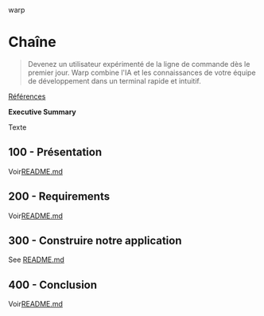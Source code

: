 warp

# Chaîne

> Devenez un utilisateur expérimenté de la ligne de commande dès le premier jour. Warp combine l'IA et les connaissances de votre équipe de développement dans un terminal rapide et intuitif.

[Références](./REFERENCES.md)

**Executive Summary**

Texte

## 100 - Présentation

Voir[README.md](./100/README.md)

## 200 - Requirements

Voir[README.md](./200/README.md)

## 300 - Construire notre application

See [README.md](./300/README.md)

## 400 - Conclusion

Voir[README.md](./400/README.md)

